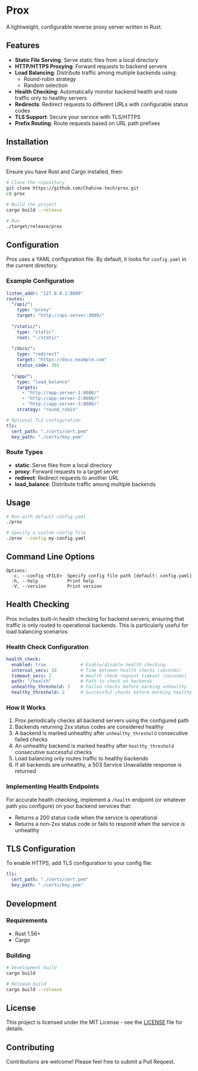# Prox

A lightweight, configurable reverse proxy server written in Rust.

## Features

- **Static File Serving**: Serve static files from a local directory
- **HTTP/HTTPS Proxying**: Forward requests to backend servers
- **Load Balancing**: Distribute traffic among multiple backends using:
  - Round-robin strategy
  - Random selection
- **Health Checking**: Automatically monitor backend health and route traffic only to healthy servers
- **Redirects**: Redirect requests to different URLs with configurable status codes
- **TLS Support**: Secure your service with TLS/HTTPS
- **Prefix Routing**: Route requests based on URL path prefixes

## Installation

### From Source

Ensure you have Rust and Cargo installed, then:

```bash
# Clone the repository
git clone https://github.com/Chahine-tech/prox.git
cd prox

# Build the project
cargo build --release

# Run
./target/release/prox
```

## Configuration

Prox uses a YAML configuration file. By default, it looks for `config.yaml` in the current directory.

### Example Configuration

```yaml
listen_addr: "127.0.0.1:8080"
routes:
  "/api/": 
    type: "proxy"
    target: "http://api-server:3000/"
  
  "/static/": 
    type: "static"
    root: "./static"
  
  "/docs/": 
    type: "redirect"
    target: "https://docs.example.com"
    status_code: 301
  
  "/app/": 
    type: "load_balance"
    targets: 
      - "http://app-server-1:8080/"
      - "http://app-server-2:8080/"
      - "http://app-server-3:8080/"
    strategy: "round_robin"

# Optional TLS configuration
tls:
  cert_path: "./certs/cert.pem"
  key_path: "./certs/key.pem"
```

### Route Types

- **static**: Serve files from a local directory
- **proxy**: Forward requests to a target server
- **redirect**: Redirect requests to another URL
- **load_balance**: Distribute traffic among multiple backends

## Usage

```bash
# Run with default config.yaml
./prox

# Specify a custom config file
./prox --config my-config.yaml
```

## Command Line Options

```
Options:
  -c, --config <FILE>  Specify config file path [default: config.yaml]
  -h, --help           Print help
  -V, --version        Print version
```

## Health Checking

Prox includes built-in health checking for backend servers, ensuring that traffic is only routed to operational backends. This is particularly useful for load balancing scenarios.

### Health Check Configuration

```yaml
health_check:
  enabled: true             # Enable/disable health checking
  interval_secs: 10         # Time between health checks (seconds)
  timeout_secs: 2           # Health check request timeout (seconds)
  path: "/health"           # Path to check on backends
  unhealthy_threshold: 3    # Failed checks before marking unhealthy
  healthy_threshold: 2      # Successful checks before marking healthy
```

### How It Works

1. Prox periodically checks all backend servers using the configured path
2. Backends returning 2xx status codes are considered healthy
3. A backend is marked unhealthy after `unhealthy_threshold` consecutive failed checks
4. An unhealthy backend is marked healthy after `healthy_threshold` consecutive successful checks
5. Load balancing only routes traffic to healthy backends
6. If all backends are unhealthy, a 503 Service Unavailable response is returned

### Implementing Health Endpoints

For accurate health checking, implement a `/health` endpoint (or whatever path you configure) on your backend services that:

- Returns a 200 status code when the service is operational
- Returns a non-2xx status code or fails to respond when the service is unhealthy

## TLS Configuration

To enable HTTPS, add TLS configuration to your config file:

```yaml
tls:
  cert_path: "./certs/cert.pem"
  key_path: "./certs/key.pem"
```

## Development

### Requirements

- Rust 1.56+
- Cargo

### Building

```bash
# Development build
cargo build

# Release build
cargo build --release
```

## License

This project is licensed under the MIT License - see the [LICENSE](LICENSE) file for details.

## Contributing

Contributions are welcome! Please feel free to submit a Pull Request.